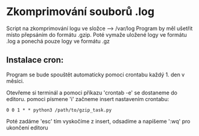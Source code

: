 # Zkomprimování souborů .log

Script na zkomprimování logu ve složce -->
/var/log Program by měl ušetřit místo přepsáním do formátu .gzip. Poté vymaže uložené logy ve formátu .log a ponechá
pouze logy ve formátu .gz

## Instalace cron:

Program se bude spouštět automaticky pomoci crontabu každý 1. den v měsíci.

Otevřeme si terminál a pomoci příkazu 'crontab -e' se dostaneme do editoru. pomoci písmene 'i' začneme insert nastavením
crontabu:

    0 0 1 * * python3 /path/to/gzip_task.py

Poté zadáme 'esc' tím vyskočíme z insert, odsadíme a napíšeme ':wq' pro ukončení editoru


